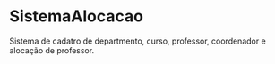 # SistemaAlocacao
Sistema de cadatro de departmento, curso, professor, coordenador e alocação de professor.

